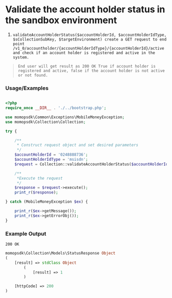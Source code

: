 # Validate the account holder status in the sandbox environment

1. `validateAccountHolderStatus($accountHolderId, $accountHolderIdType, $sCollectionSubKey, $targetEnvironment) create a GET request to end point /v1_0/accountholder/{accountHolderIdType}/{accountHolderId}/active and check if an account holder is registered and active in the system.`

> `End user will get result as 200 OK True if account holder is registered and active, false if the account holder is not active or not found.`

### Usage/Examples

```php

<?php
require_once __DIR__ . './../bootstrap.php';

use momopsdk\Common\Exceptions\MobileMoneyException;
use momopsdk\Collection\Collection;

try {

    /**
     * Construct request object and set desired parameters
     */
    $accountHolderId = '0248888736';
    $accountHolderIdType = 'msisdn';
    $request = Collection::validateAccountHolderStatus($accountHolderId, $accountHolderIdType, $sCollectionSubKey, $targetEnvironment);

    /**
     *Execute the request
     */
    $response = $request->execute();
    print_r($response);

} catch (MobileMoneyException $ex) {

    print_r($ex->getMessage());
    print_r($ex->getErrorObj());
}

```
### Example Output
`200 OK`
```php
momopsdk\Collection\Models\StatusResponse Object
(
    [result] => stdClass Object
        (
            [result] => 1
        )

    [httpCode] => 200
)

```
